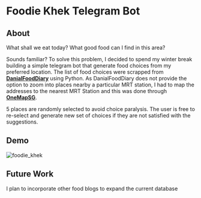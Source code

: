 # Foodie Khek Telegram Bot
## About
What shall we eat today? What good food can I find in this area? 

Sounds familiar? To solve this problem, I decided to spend my winter break building a simple telegram bot that generate food choices from my preferred location.
The list of food choices were scrapped from [**DanialFoodDiary**](https://danielfooddiary.com/) using Python. As DanialFoodDiary does not provide the option to zoom into places nearby a particular MRT station, I had to map the addresses to the nearest MRT Station and this was done through [**OneMapSG**](https://www.onemap.gov.sg/main/v2/).

5 places are randomly selected to avoid choice paralysis. The user is free to re-select and generate new set of choices if they are not satisfied with the suggestions.

## Demo
![foodie_khek](https://user-images.githubusercontent.com/53141849/145506508-8cb49207-3e11-49a5-8374-9a585dc50e2d.gif)

## Future Work
I plan to incorporate other food blogs to expand the current database
